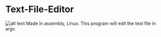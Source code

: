 # Text-File-Editor
![alt text](https://github.com/InsaneBepis/Text-File-Editor/blob/master/exemple%20TP2%20assembly.PNG)
Made in assembly, Linux.
This program will edit the text file in argv.
